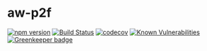 # aw-p2f

[![npm version](https://badge.fury.io/js/aw-p2f.svg)](https://badge.fury.io/js/aw-p2f) [![Build Status](https://travis-ci.org/afterwriting/aw-p2f.svg?branch=master)](https://travis-ci.org/afterwriting/aw-p2f) [![codecov](https://codecov.io/gh/afterwriting/aw-p2f/branch/master/graph/badge.svg)](https://codecov.io/gh/afterwriting/aw-p2f) [![Known Vulnerabilities](https://snyk.io/test/github/afterwriting/aw-p2f/badge.svg)](https://snyk.io/test/github/afterwriting/aw-p2f) [![Greenkeeper badge](https://badges.greenkeeper.io/afterwriting/aw-p2f.svg)](https://greenkeeper.io/)

